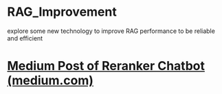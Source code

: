 # RAG_Improvement
explore some new technology to improve RAG performance to be reliable and efficient

# [Medium Post of Reranker Chatbot (medium.com)](https://medium.com/@Stan_DS/build-a-100-free-hallucination-free-secure-rag-chatbot-using-reranker-and-gpt4o-96c2eea24f95)
